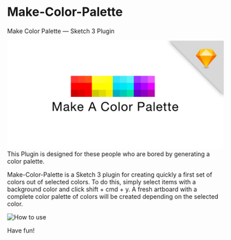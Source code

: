 # Make-Color-Palette
Make Color Palette 
— 
Sketch 3 Plugin

![Repo Card](GitHub_repo_card.png)
This Plugin is designed for these people who are bored by generating a color palette. 

Make-Color-Palette is a Sketch 3 plugin for creating quickly a first set of colors out of selected colors.
To do this, simply select items with a background color and click shift + cmd + y. A fresh artboard with a complete color palette of colors will be created depending on the selected color.

![How to use](use.gif)

Have fun!
